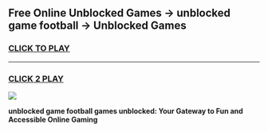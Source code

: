 
## Free Online Unblocked Games → unblocked game football → Unblocked Games
<h3>
<a href="https://premium.freeplayer.one?title=unblocked_game_football&ref=21F">CLICK TO PLAY</a></h3>
<hr>

<h3>
<a href="https://premium.freeplayer.one?title=unblocked_game_football&ref=21F">CLICK 2 PLAY</a>
  
</h3>

<a href="https://premium.freeplayer.one?title=unblocked_game_football&ref=21F/"><img src="https://clearcache.store/games.png"></a>


**unblocked game football games unblocked: Your Gateway to Fun and Accessible Online Gaming**
